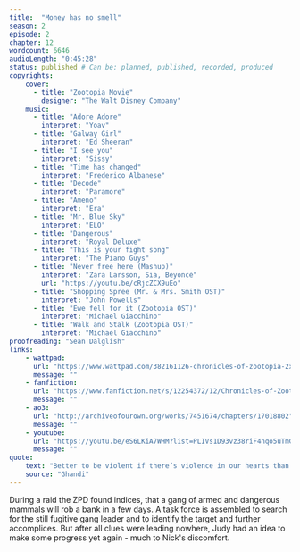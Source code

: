 ```yaml
---
title:  "Money has no smell"
season: 2
episode: 2
chapter: 12
wordcount: 6646
audioLength: "0:45:28"
status: published # Can be: planned, published, recorded, produced
copyrights:
    cover:
      - title: "Zootopia Movie"
        designer: "The Walt Disney Company"
    music:
      - title: "Adore Adore"
        interpret: "Yoav"
      - title: "Galway Girl"
        interpret: "Ed Sheeran"
      - title: "I see you"
        interpret: "Sissy"
      - title: "Time has changed"
        interpret: "Frederico Albanese"
      - title: "Decode"
        interpret: "Paramore"
      - title: "Ameno"
        interpret: "Era"
      - title: "Mr. Blue Sky"
        interpret: "ELO"
      - title: "Dangerous"
        interpret: "Royal Deluxe"
      - title: "This is your fight song"
        interpret: "The Piano Guys"
      - title: "Never free here (Mashup)"
        interpret: "Zara Larsson, Sia, Beyoncé"
        url: "https://youtu.be/cRjcZCX9uEo"
      - title: "Shopping Spree (Mr. & Mrs. Smith OST)"
        interpret: "John Powells"
      - title: "Ewe fell for it (Zootopia OST)"
        interpret: "Michael Giacchino"
      - title: "Walk and Stalk (Zootopia OST)"
        interpret: "Michael Giacchino"
proofreading: "Sean Dalglish"
links:
    - wattpad:
      url: "https://www.wattpad.com/382161126-chronicles-of-zootopia-2x02-money-has-no-smell"
      message: ""
    - fanfiction:
      url: "https://www.fanfiction.net/s/12254372/12/Chronicles-of-Zootopia"
      message: ""
    - ao3:
      url: "http://archiveofourown.org/works/7451674/chapters/17018802"
      message: ""
    - youtube:
      url: "https://youtu.be/eS6LKiA7WHM?list=PLIVs1D93vz38riF4nqo5uTmGpoU1yWeko"
      message: ""
quote:
    text: "Better to be violent if there’s violence in our hearts than to put on the cloak of non-violence to cover impotence. [...] I object to violence because when it appears to do good the good is only temporary; the evil it does is permanent."
    source: "Ghandi"
---
```

During a raid the ZPD found indices, that a gang of armed and dangerous mammals will rob a bank in a few days. A task force is assembled to search for the still fugitive gang leader and to identify the target and further accomplices. But after all clues were leading nowhere, Judy had an idea to make some progress yet again - much to Nick's discomfort.